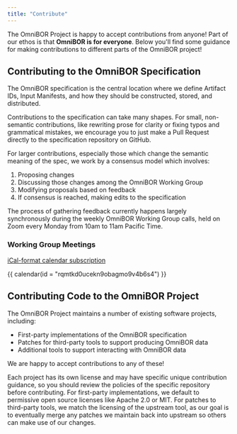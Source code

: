 ```yaml
---
title: "Contribute"
---
```


The OmniBOR Project is happy to accept contributions from anyone! Part of our
ethos is that __OmniBOR is for everyone__. Below you'll find some guidance for
making contributions to different parts of the OmniBOR project!

## Contributing to the OmniBOR Specification

The OmniBOR specification is the central location where we define Artifact IDs,
Input Manifests, and how they should be constructed, stored, and distributed.

Contributions to the specification can take many shapes. For small,
non-semantic contributions, like rewriting prose for clarity or fixing typos
and grammatical mistakes, we encourage you to just make a Pull Request directly
to the specification repository on GitHub.

For larger contributions, especially those which change the semantic meaning of
the spec, we work by a consensus model which involves:

1. Proposing changes
2. Discussing those changes among the OmniBOR Working Group
3. Modifying proposals based on feedback
4. If consensus is reached, making edits to the specification

The process of gathering feedback currently happens largely synchronously during
the weekly OmniBOR Working Group calls, held on Zoom every Monday from 10am to
11am Pacific Time.

### Working Group Meetings

[iCal-format calendar subscription](https://calendar.google.com/calendar/ical/rqmtkd0ucekn9obagmo9v4b6s4%40group.calendar.google.com/public/basic.ics)

{{ calendar(id = "rqmtkd0ucekn9obagmo9v4b6s4") }}

## Contributing Code to the OmniBOR Project

The OmniBOR Project maintains a number of existing software projects, including:

- First-party implementations of the OmniBOR specification
- Patches for third-party tools to support producing OmniBOR data
- Additional tools to support interacting with OmniBOR data

We are happy to accept contributions to any of these!

Each project has its own license and may have specific unique contribution
guidance, so you should review the policies of the specific repository before
contributing. For first-party implementations, we default to permissive
open source licenses like Apache 2.0 or MIT. For patches to third-party tools,
we match the licensing of the upstream tool, as our goal is to eventually
merge any patches we maintain back into upstream so others can make use of our
changes.
